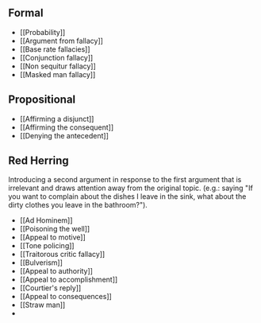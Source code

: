 ## Formal
- [[Probability]]
- [[Argument from fallacy]]
- [[Base rate fallacies]]
- [[Conjunction fallacy]]
- [[Non sequitur fallacy]]
- [[Masked man fallacy]]

## Propositional
- [[Affirming a disjunct]]
- [[Affirming the consequent]]
- [[Denying the antecedent]]

## Red Herring
Introducing a second argument in response to the first argument that is irrelevant and draws attention away from the original topic. 
(e.g.: saying "If you want to complain about the dishes I leave in the sink, what about the dirty clothes you leave in the bathroom?").

- [[Ad Hominem]]
- [[Poisoning the well]]
- [[Appeal to motive]]
- [[Tone policing]]
- [[Traitorous critic fallacy]]
- [[Bulverism]]
- [[Appeal to authority]]
- [[Appeal to accomplishment]]
- [[Courtier's reply]]
- [[Appeal to consequences]]
- [[Straw man]]
- 